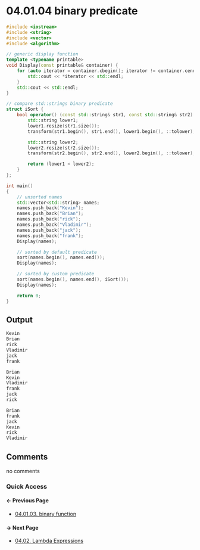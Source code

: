 # 04.01.04 binary predicate

```cxx
#include <iostream>
#include <string>
#include <vector>
#include <algorithm>

// generic display function
template <typename printable>
void Display(const printable& container) {
    for (auto iterator = container.cbegin(); iterator != container.cend(); ++iterator) {
        std::cout << *iterator << std::endl;
    }
    std::cout << std::endl;
}

// compare std::strings binary predicate
struct iSort {
    bool operator() (const std::string& str1, const std::string& str2) const {
        std::string lower1;
        lower1.resize(str1.size());
        transform(str1.begin(), str1.end(), lower1.begin(), ::tolower);

        std::string lower2;
        lower2.resize(str2.size());
        transform(str2.begin(), str2.end(), lower2.begin(), ::tolower);

        return (lower1 < lower2);
    }
};

int main()
{
    // unsorted names
    std::vector<std::string> names;
    names.push_back("Kevin");
    names.push_back("Brian");
    names.push_back("rick");
    names.push_back("Vladimir");
    names.push_back("jack");
    names.push_back("frank");
    Display(names);

    // sorted by default predicate
    sort(names.begin(), names.end());
    Display(names);

    // sorted by custom predicate
    sort(names.begin(), names.end(), iSort());
    Display(names);

    return 0;
}

```

## Output

```txt
Kevin
Brian
rick
Vladimir
jack
frank

Brian
Kevin
Vladimir
frank
jack
rick

Brian
frank
jack
Kevin
rick
Vladimir

```

## Comments

no comments

### Quick Access

<div class="previous_page pagination">

#### &#8592; Previous Page

* [04.01.03. binary function](./../../04.more_stl/01.function_object/03.binary_function.md)

</div>
<div class="next_page pagination">

#### &#8594; Next Page

* [04.02. Lambda Expressions](./../../04.more_stl/02.lambda/README.md)

</div>
